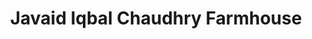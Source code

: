 ---
title: "Javaid Iqbal Chaudhry Farmhouse"
url: /sialkot/javaid-iqbal-chaudhry-farmhouse/
shop: Supermarkt
---